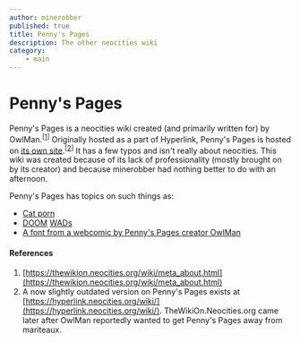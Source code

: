 ```yaml
---
author: minerobber
published: true
title: Penny's Pages
description: The other neocities wiki
category: 
    - main
---
```


# Penny's Pages

Penny's Pages is a neocities wiki created (and primarily written for) by OwlMan.<sup>[[1](#references)]</sup>
Originally hosted as a part of Hyperlink, Penny's Pages is hosted on [its own site](//thewikion.neocities.org).<sup>[[2](#references)]</sup>
It has a few typos and isn't really about neocities. This wiki was created because of its lack of professionality (mostly brought on by its creator) and because minerobber had nothing better to do with an afternoon.

Penny's Pages has topics on such things as:

 - [Cat porn](https://thewikion.neocities.org/wiki/cat_pr0n.html)
 - [DOOM](https://thewikion.neocities.org/wiki/captain_hawkes_doom_wads.html) [WADs](https://thewikion.neocities.org/wiki/joel_wad.html)
 - [A font from a webcomic by Penny's Pages creator OwlMan](https://thewikion.neocities.org/wiki/man_mad_font.html)

#### References 
1. [https://thewikion.neocities.org/wiki/meta_about.html](https://thewikion.neocities.org/wiki/meta_about.html)
2. A now slightly outdated version on Penny's Pages exists at [https://hyperlink.neocities.org/wiki/](https://hyperlink.neocities.org/wiki/). TheWikiOn.Neocities.org came later after OwlMan reportedly wanted to get Penny's Pages away from mariteaux.
